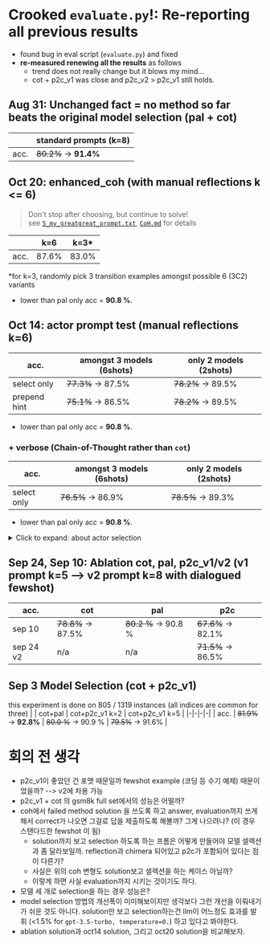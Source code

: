 # Crooked `evaluate.py`!: Re-reporting all previous results 
* found bug in eval script (`evaluate.py`) and fixed
* **re-measured renewing all the results** as follows
    * trend does not really change but it blows my mind...
    * cot + p2c_v1 was close and p2c_v2 > p2c_v1 still holds.
    

## Aug 31: Unchanged fact = no method so far beats the original model selection (pal + cot)
| | standard prompts (k=8) | 
|-|-|
| acc.  | ~~80.2\%~~ &rarr; **91.4\%** | 

## Oct 20: enhanced_coh (with manual reflections k <= 6) 
> Don't stop after choosing, but continue to solve!  
see [`5_my_greatgreat_prompt.txt`](https://github.com/fgenie/Model-Selection-Reasoning/blob/PR_si/src/prompts/prep_reflexion/5_my_greatgreat_prompt.txt), [`CoH.md`](https://github.com/fgenie/Model-Selection-Reasoning/blob/PR_si/src/prompts/prep_reflexion/CoH.md) for details

| | k=6 | k=3* |
|-|-|-|
| acc.  | 87.6\% | 83.0\% |

*for k=3, randomly pick 3 transition examples amongst possible 6 (3C2) variants
* lower than pal only acc = **90.8 \%**.


## Oct 14: actor prompt test (manual reflections k=6)
| acc. | amongst 3 models (6shots) | only 2 models (2shots) |
|-|-|-|
| select only | ~~77.3\%~~ &rarr; 87.5\% | ~~78.2\%~~ &rarr; 89.5\% |
| prepend hint | ~~75.1\%~~ &rarr; 86.5\% | ~~78.2\%~~ &rarr; 89.5\% |
* lower than pal only acc = **90.8 \%**.


### + verbose (Chain-of-Thought rather than `cot`)

| acc. | amongst 3 models (6shots) | only 2 models (2shots) |
|-|-|-|
| select only | ~~76.5\%~~ &rarr; 86.9\% | ~~78.5\%~~ &rarr; 89.3\% |
* lower than pal only acc = **90.8 \%**.

<details>
    <summary> Click to expand: about actor selection </summary>
## actor selection prompt
```
Choose the most likely reasoning method for answering math-word questions. Followings are the three methods available: (1) Chain-of-Thought (`cot`) invokes step-by-step verbal reasoning to break the question to reach the correct answer. (2) Plan-to-Code (`p2c`) invokes to write the plan and write the code of it to reach the answer. (3) Program-aided Language modeling (`pal`) invokes writing a code that returns the answer of the question. Referring to the followings, learn to guess which method would be promising given the question. 

Previous attempts and reflections:

[reflection examples here]


Now, given the question, start guessing the most `Promising Method` after writing an appropriate `Hint` to correctly choose the reasoning method for  the `Question` based on your learnings. 

Question: [QUESTION]

<format>
Hint: <write a concise sentence that help the method choice for answering correctly>
Promising Method: <pick one between two reasoning methods> 
</format>
```

## querying w/ hint prompt

```
[system prompt for cot/pal/p2c]

[examples]

Question: question of interest ([HINT goes here (a sentence.)])

```




```bash
# raw results output

# bash evaluate_math.sh 
# amongst 3 methods
+ python evaluate.py --input_path ../output/oct14_actorselect/gsm8k_k8_sc1_s0_e1319_10_14_23_48.jsonl --dataset_type math
Accuracy: 0.7725549658832449, Total: 1319, Correct: 1019, Error: 49
+ wc -l ../output/oct14_actorselect/gsm8k_k8_sc1_s0_e1319_10_14_23_48.jsonl
    1319 ../output/oct14_actorselect/gsm8k_k8_sc1_s0_e1319_10_14_23_48.jsonl

1019 / (1319-9) = 0.7778625954198474


+ python evaluate.py --input_path ../output/oct14_actorselect_hinted/gsm8k_k8_sc1_s0_e1319_10_14_23_49.jsonl --dataset_type math
Accuracy: 0.7513267626990144, Total: 1319, Correct: 991, Error: 63
+ wc -l ../output/oct14_actorselect_hinted/gsm8k_k8_sc1_s0_e1319_10_14_23_49.jsonl
    1319 ../output/oct14_actorselect_hinted/gsm8k_k8_sc1_s0_e1319_10_14_23_49.jsonl

991/(1319 - 16) = 0.760552570990023


# bewtween pal / cot (binary choice)
# no hint only select
Accuracy: 0.7824109173616376, Total: 1319, Correct: 1032, Error: 21

# hinted solution
Accuracy: 0.7816527672479151, Total: 1319, Correct: 1031, Error: 18

```
</details>

## Sep 24, Sep 10: Ablation cot, pal, p2c_v1/v2 (v1 prompt k=5 --> v2 prompt k=8 with dialogued fewshot)
| acc. | cot | pal | p2c |
|-|-|-|-|
| sep 10 | ~~78.8\%~~ &rarr; 87.5\% | ~~80.2 \%~~ &rarr; 90.8 \% | ~~67.6\%~~ &rarr; 82.1\% |
| sep 24 v2 | n/a | n/a | ~~71.5\%~~ &rarr; 86.5\% |

## Sep 3 Model Selection (cot + p2c_v1)
this experiment is done on 805 / 1319 instances (all indices are common for three)
| | cot+pal | cot+p2c_v1 k=2 | cot+p2c_v1 k=5 |
|-|-|-|-|
| acc. | ~~81.9\%~~ &rarr; **92.8\%** | ~~80.0 \%~~ &rarr; 90.9 \% | ~~79.5\%~~ &rarr; 91.6\% |



# 회의 전 생각
* p2c_v1이 좋았던 건 포맷 때문일까 fewshot example (코딩 등 수기 예제) 때문이었을까? --> v2에 차용 가능
* p2c_v1 + cot 의 gsm8k full set에서의 성능은 어떨까?
* coh에서 failed method solution 을 쓰도록 하고 answer, evaluation까지 쓰게 해서 correct가 나오면 그걸로 답을 제출하도록 해볼까? 그게 나으려나? (이 경우 스탠다드한 fewshot 이 됨)
    * solution까지 보고 selection 하도록 하는 프롬은 어떻게 만들어야 모델 셀렉션과 좀 달라보일까. reflection과 chimera 되어있고 p2c가 포함되어 있다는 점이 다른가?
    * 사실은 위의 coh 변형도 solution보고 셀렉션을 하는 케이스 아닐까?
    * 이렇게 하면 사실 evaluation까지 시키는 것이기도 하다. 
* 모델 세 개로 selection을 하는 경우 성능은?
* model selection 방법의 개선폭이 미미해보이지만 생각보다 그런 개선을 이뤄내기가 쉬운 것도 아니다. solution만 보고 selection하는건 llm이 어느정도 효과를 발휘 (\<1.5\% for `gpt-3.5-turbo, temperature=0.`) 하고 있다고 봐야한다.
* ablation solution과 oct14 solution, 그리고 oct20 solution을 비교해보자. 